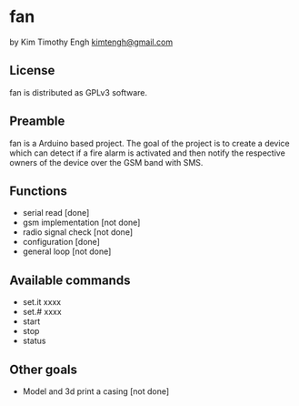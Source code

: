 fan
===
by Kim Timothy Engh
kimtengh@gmail.com

## License
fan is distributed as GPLv3 software.

## Preamble
fan is a Arduino based project. The goal of the project is to create a device which can detect if a fire alarm is activated and then notify the respective owners of the device over the GSM band with SMS.

## Functions
* serial read [done]
* gsm implementation [not done]
* radio signal check [not done]
* configuration [done]
* general loop [not done]

## Available commands
* set.it xxxx
* set.# xxxx
* start
* stop
* status

## Other goals
* Model and 3d print a casing [not done]
